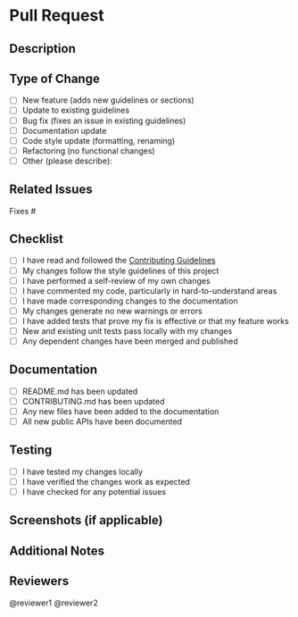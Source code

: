 # Pull Request

## Description
<!-- Provide a brief description of the changes in this PR -->

## Type of Change
<!-- Mark the appropriate option with an 'x' -->
- [ ] New feature (adds new guidelines or sections)
- [ ] Update to existing guidelines
- [ ] Bug fix (fixes an issue in existing guidelines)
- [ ] Documentation update
- [ ] Code style update (formatting, renaming)
- [ ] Refactoring (no functional changes)
- [ ] Other (please describe):

## Related Issues
<!-- Link any related issues here using the format: Fixes #123, Resolves #456 -->
Fixes #

## Checklist
<!-- Mark the items you have completed with an 'x' -->
- [ ] I have read and followed the [Contributing Guidelines](CONTRIBUTING.md)
- [ ] My changes follow the style guidelines of this project
- [ ] I have performed a self-review of my own changes
- [ ] I have commented my code, particularly in hard-to-understand areas
- [ ] I have made corresponding changes to the documentation
- [ ] My changes generate no new warnings or errors
- [ ] I have added tests that prove my fix is effective or that my feature works
- [ ] New and existing unit tests pass locally with my changes
- [ ] Any dependent changes have been merged and published

## Documentation
<!-- Describe any documentation changes or additions -->
- [ ] README.md has been updated
- [ ] CONTRIBUTING.md has been updated
- [ ] Any new files have been added to the documentation
- [ ] All new public APIs have been documented

## Testing
<!-- Describe the testing you have done -->
- [ ] I have tested my changes locally
- [ ] I have verified the changes work as expected
- [ ] I have checked for any potential issues

## Screenshots (if applicable)
<!-- Add screenshots to help explain your changes -->

## Additional Notes
<!-- Add any other information about the PR here -->

## Reviewers
<!-- Tag any specific reviewers you'd like to review this PR -->
@reviewer1 @reviewer2 